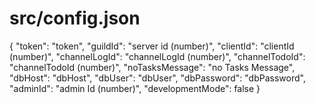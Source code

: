 # src/config.json
{
	"token": "token",
	"guildId": "server id (number)",
	"clientId": "clientId (number)",
	"channelLogId": "channelLogId (number)",
	"channelTodoId": "channelTodoId (number)",
	"noTasksMessage": "no Tasks Message",
	"dbHost": "dbHost",
	"dbUser": "dbUser",
	"dbPassword": "dbPassword",
	"adminId": "admin Id (number)",
	"developmentMode": false
}
